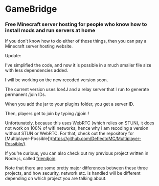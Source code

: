# GameBridge

### Free Minecraft server hosting for people who know how to install mods and run servers at home

If you don't know how to do either of those things, then you can pay a Minecraft server hosting website.

Update:

I've simplified the code, and now it is possible in a much smaller file size with less dependencies added.

I will be working on the new recoded version soon.

The current version uses Ice4J and a relay server that I run to generate permanent /join IDs.

When you add the jar to your plugins folder, you get a server ID.

Then, players get to join by typing /gjoin <your server id>!


Unfortunately, because this uses WebRTC (which relies on STUN), it does not work on 100% of wifi networks, hence why I am recoding a version without STUN or WebRTC. For that, check out the repository for [Multiplayer-Possible])(https://github.com/DeflectoMC/Multiplayer-Possible/).

If you're curious, you can also check out my previous project written in Node.js, called [friendjoin](https://github.com/DeflectoMC/friendjoin/).

Note that there are some pretty major differences between these three projects, and how security, network etc. is handled will be different depending on which project you are talking about.


